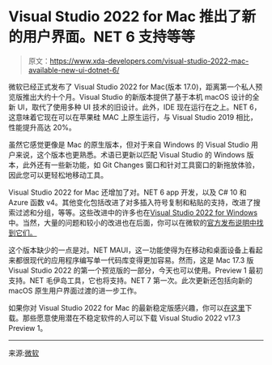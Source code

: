 # Visual Studio 2022 for Mac 推出了新的用户界面。NET 6 支持等等

> 原文：<https://www.xda-developers.com/visual-studio-2022-mac-available-new-ui-dotnet-6/>

微软已经正式发布了 Visual Studio 2022 for Mac(版本 17.0)，距离第一个私人预览版推出大约十个月。Visual Studio 的新版本提供了基于本机 macOS 设计的全新 UI，取代了使用多种 UI 技术的旧设计。此外，IDE 现在运行在之上。NET 6，这意味着它现在可以在苹果硅 MAC 上原生运行，与 Visual Studio 2019 相比，性能提升高达 20%。

虽然它感觉更像是 Mac 的原生版本，但对于来自 Windows 的 Visual Studio 用户来说，这个版本也更熟悉。术语已更新以匹配 Visual Studio 的 Windows 版本，此外还有一些新功能，如 Git Changes 窗口和针对工具窗口的新拖放体验，因此您可以更轻松地移动工具。

Visual Studio 2022 for Mac 还增加了对。NET 6 app 开发，以及 C# 10 和 Azure 函数 v4。其他变化包括改进了对多插入符号复制和粘贴的支持，改进了搜索过滤和分组，等等。这些改进中的许多也在[Visual Studio 2022 for Windows](https://www.xda-developers.com/visual-studio-2022-dotnet-6-generally-available/)中。当然，大量的问题和较小的改进也在后面，你可以在微软的[官方发布说明中找到它们。](https://docs.microsoft.com/en-us/visualstudio/releases/2022/mac-release-notes)

这个版本缺少的一点是对。NET MAUI，这一功能使得为在移动和桌面设备上看起来都很现代的应用程序编写单一代码库变得更加容易。然而，这是 Mac 17.3 版 Visual Studio 2022 的第一个预览版的一部分，今天也可以使用。Preview 1 最初支持。NET 毛伊岛工具，它也将支持。NET 7 第一次。此次更新还包括向新的 macOS 原生用户界面过渡的进一步工作。

如果你对 Visual Studio 2022 for Mac 的最新稳定版感兴趣，你可以[在这里](https://visualstudio.microsoft.com/downloads/)下载。那些愿意使用潜在不稳定软件的人可以下载 Visual Studio 2022 v17.3 Preview 1。

* * *

来源:[微软](https://devblogs.microsoft.com/visualstudio/visual-studio-2022-for-mac-is-now-available/)
